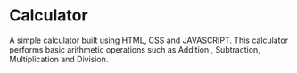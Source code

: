 # Calculator
A simple calculator built using HTML, CSS and JAVASCRIPT.
This calculator performs basic arithmetic operations such as Addition , Subtraction, Multiplication and Division.
